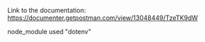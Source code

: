 Link to the documentation: https://documenter.getpostman.com/view/13048449/TzeTK9dW

node_module used "dotenv"
